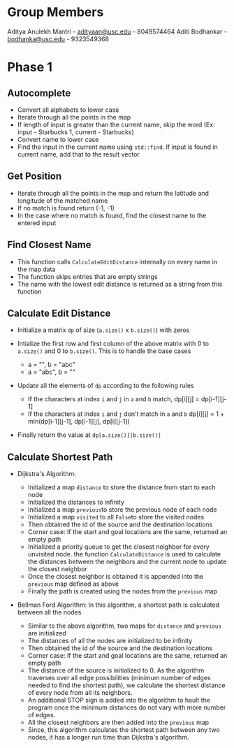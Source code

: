 # Group Members
Aditya Anulekh Mantri - adityaan@usc.edu - 8049574464
Aditi Bodhankar - bodhanka@usc.edu - 9323549368

# Phase 1

## Autocomplete
* Convert all alphabets to lower case
* Iterate through all the points in the map
* If length of input is greater than the current name, skip the word (Ex: input - Starbucks 1, current - Starbucks)
* Convert name to lower case
* Find the input in the current name using `std::find`. If input is found in current name, add that to the result vector

## Get Position
* Iterate through all the points in the map and return the latitude and longitude of the matched name
* If no match is found return (-1, -1)
* In the case where no match is found, find the closest name to the entered input

## Find Closest Name
* This function calls `CalculateEditDistance` internally on every name in the map data
* The function skips entries that are empty strings
* The name with the lowest edit distance is returned as a string from this function

## Calculate Edit Distance
* Initialize a matrix `dp` of size (`a.size()` x `b.size()`) with zeros
* Intialize the first row and first column of the above matrix with 0 to `a.size()` and 0 to `b.size()`. This is to handle the base cases

    * a = "", b = "abc"
    * a = "abc", b = ""

* Update all the elements of `dp` according to the following rules

    * If the characters at index `i` and `j` in `a` and `b` match, dp[i][j] = dp[i-1][j-1]
    * If the characters at index `i` and `j` don't match in `a` and `b` dp[i][j] = 1 + min(dp[i-1][j-1], dp[i-1][j], dp[i][j-1])

* Finally return the value at `dp[a.size()][b.size()]`

## Calculate Shortest Path
* Dijkstra's Algorithm: 
    * Initialized a map `distance` to store the distance from start to each node
    * Initialized the distances to infinity
    * Initialized a map `previous`to store the previous node of each node
    * Initialized a map `visited` to all `False`to store the visited nodes
    * Then obtained the id of the source and the destination locations
    * Corner case: If the start and goal locations are the same, returned an empty path
    * Initialized a priority queue to get the closest neighbor for every unvisited node. the function `CalculateDistance` is used to calculate the distances between the neighbors and the current node to update the closest neighbor
    * Once the closest neighbor is obtained it is appended into the `previous` map defined as above
    * Finally the path is created using the nodes from the `previous` map

* Bellman Ford Algorithm:
    In this algorithm, a shortest path is calculated between all the nodes
    * Similar to the above algorithm, two maps for `distance` and `previous` are initialized 
    * The distances of all the nodes are initialized to be infinity
    * Then obtained the id of the source and the destination locations
    * Corner case: If the start and goal locations are the same, returned an empty path
    * The distance of the source is initialized to 0. As the algorithm traverses over all edge possibilities (minimum number of edges needed to find the shortest path), we calculate the shortest distance of every node from all its neighbors. 
    * An additional STOP sign is added into the algorithm to hault the program once the minimum distances do not vary with more number of edges.
    * All the closest neighbors are then added into the `previous` map
    * Since, this algorithm calculates the shortest path between any two nodes, it has a longer run time than Dijkstra's algorithm. 
